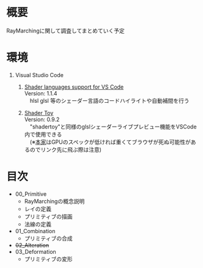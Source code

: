 
<!---この項目の概要--->
# 概要

RayMarchingに関して調査してまとめていく予定

<!---環境設定に関する説明--->

# 環境

1. Visual Studio Code  
    1. [Shader languages support for VS Code](https://marketplace.visualstudio.com/items?itemName=slevesque.shader)  
        Version: 1.1.4  
        　hlsl glsl 等のシェーダー言語のコードハイライトや自動補間を行う  

    1. [Shader Toy](https://marketplace.visualstudio.com/items?itemName=stevensona.shader-toy)  
        Version: 0.9.2  
        　"shadertoy"と同様のglslシェーダーライブプレビュー機能をVSCode内で使用できる  
        　(※[本家](https://www.shadertoy.com)はGPUのスペックが低ければ重くてブラウザが死ぬ可能性があるのでリンク先に飛ぶ際は注意)  

<!---目次--->

# 目次  

* 00_Primitive  
  * RayMarchingの概念説明
  * レイの定義  
  * プリミティブの描画  
  * 法線の定義  
* 01_Combination  
  * プリミティブの合成  
* ~~02_Alteration~~
* 03_Deformation  
  * プリミティブの変形

